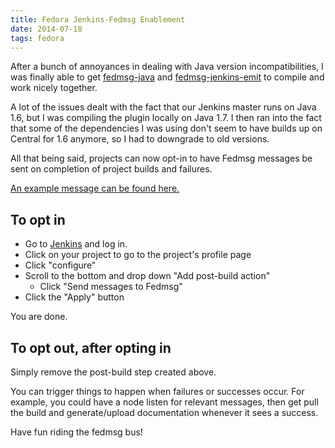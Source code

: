```yaml
---
title: Fedora Jenkins-Fedmsg Enablement
date: 2014-07-18
tags: fedora
---
```


After a bunch of annoyances in dealing with Java version incompatibilities, I
was finally able to get
[fedmsg-java](https://github.com/fedora-infra/fedmsg-java) and
[fedmsg-jenkins-emit](https://github.com/fedora-infra/jenkins-fedmsg-emit) to
compile and work nicely together.

A lot of the issues dealt with the fact that our Jenkins master runs on Java
1.6, but I was compiling the plugin locally on Java 1.7. I then ran into the
fact that some of the dependencies I was using don't seem to have builds up on
Central for 1.6 anymore, so I had to downgrade to old versions.

All that being said, projects can now opt-in to have Fedmsg messages be sent on
completion of project builds and failures.

[An example message can be found here.](https://apps.fedoraproject.org/datagrepper/id?id=2014-ddfe6822-1bbb-4f5e-90c6-053985e39b76&is_raw=true&size=extra-large)

## To opt in

- Go to [Jenkins](http://jenkins.cloud.fedoraproject.org/) and log in.
- Click on your project to go to the project's profile page
- Click "configure"
- Scroll to the bottom and drop down "Add post-build action"
    - Click "Send messages to Fedmsg"
- Click the "Apply" button

You are done.

## To opt out, after opting in

Simply remove the post-build step created above.

You can trigger things to happen when failures or successes occur. For example,
you could have a node listen for relevant messages, then get pull the build and
generate/upload documentation whenever it sees a success.

Have fun riding the fedmsg bus!
